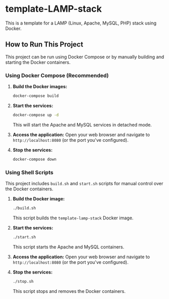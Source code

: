 # template-LAMP-stack

This is a template for a LAMP (Linux, Apache, MySQL, PHP) stack using Docker.

## How to Run This Project

This project can be run using Docker Compose or by manually building and starting the Docker containers.

### Using Docker Compose (Recommended)

1.  **Build the Docker images:**
    ```bash
    docker-compose build
    ```
2.  **Start the services:**
    ```bash
    docker-compose up -d
    ```
    This will start the Apache and MySQL services in detached mode.

3.  **Access the application:**
    Open your web browser and navigate to `http://localhost:8080` (or the port you've configured).

4.  **Stop the services:**
    ```bash
    docker-compose down
    ```

### Using Shell Scripts

This project includes `build.sh` and `start.sh` scripts for manual control over the Docker containers.

1.  **Build the Docker image:**
    ```bash
    ./build.sh
    ```
    This script builds the `template-lamp-stack` Docker image.

2.  **Start the services:**
    ```bash
    ./start.sh
    ```
    This script starts the Apache and MySQL containers.

3.  **Access the application:**
    Open your web browser and navigate to `http://localhost:8080` (or the port you've configured).

4.  **Stop the services:**
    ```bash
    ./stop.sh
    ```
    This script stops and removes the Docker containers.
